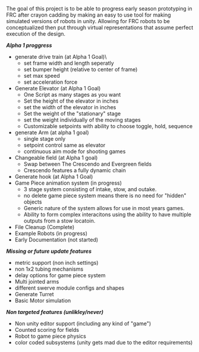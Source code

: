 The goal of this project is to be able to progress early season prototyping in FRC after crayon cadding by making an easy to use tool for making simulated versions of robots in unity. Allowing for FRC robots to be conceptualized then put through virtual representations that assume perfect execution of the design.

***Alpha 1 proggress***
- generate drive train (at Alpha 1 Goal)\
    - set frame width and length seperatly
    - set bumper height (relative to center of frame)
    - set max speed
    - set acceleration force
- Generate Elevator (at Alpha 1 Goal)
    - One Script as many stages as you want
    - Set the height of the elevator in inches
    - set the width of the elevator in inches
    - Set the weight of the "stationary" stage
    - set the weight individually of the moving stages
    - Customizable setpoints with ability to choose toggle, hold, sequence
- generate Arm (at alpha 1 goal)
    - single stage only
    - setpoint control same as elevator
    - continuous aim mode for shooting games
- Changeable field (at Alpha 1 goal)
    - Swap between The Crescendo and Evergreen fields
    - Crescendo features a fully dynamic chain
- Generate hook (at Alpha 1 Goal)
- Game Piece animation system (in progress)
    - 3 stage system consisting of intake, stow, and outake.
    - no delete game piece system means there is no need for "hidden" objects
    - Generic nature of the system allows for use in most years games.
    - Ability to form complex interacitons using the ability to have multiple outputs from a stow locatoin.
- File Cleanup (Complete)
- Example Robots (in progress)
- Early Documentation (not started)

***Missing or future update features***
- metric support (non inch settings)
- non 1x2 tubing mechanisms
- delay options for game piece system
- Multi jointed arms
- different swerve module configs and shapes
- Generate Turret
- Basic Motor simulation

***Non targeted features (unlikley/never)***
- Non unity editor support (including any kind of "game")
- Counted scoring for fields
- Robot to game piece physics
- color coded subsystems (unity gets mad due to the editor requirements)

